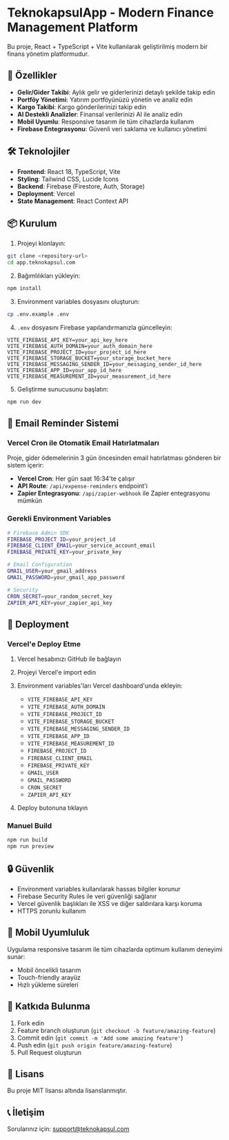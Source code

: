 # TeknokapsulApp - Modern Finance Management Platform

Bu proje, React + TypeScript + Vite kullanılarak geliştirilmiş modern bir finans yönetim platformudur.

## 🚀 Özellikler

- **Gelir/Gider Takibi**: Aylık gelir ve giderlerinizi detaylı şekilde takip edin
- **Portföy Yönetimi**: Yatırım portföyünüzü yönetin ve analiz edin
- **Kargo Takibi**: Kargo gönderilerinizi takip edin
- **AI Destekli Analizler**: Finansal verilerinizi AI ile analiz edin
- **Mobil Uyumlu**: Responsive tasarım ile tüm cihazlarda kullanım
- **Firebase Entegrasyonu**: Güvenli veri saklama ve kullanıcı yönetimi

## 🛠️ Teknolojiler

- **Frontend**: React 18, TypeScript, Vite
- **Styling**: Tailwind CSS, Lucide Icons
- **Backend**: Firebase (Firestore, Auth, Storage)
- **Deployment**: Vercel
- **State Management**: React Context API

## 📦 Kurulum

1. Projeyi klonlayın:
```bash
git clone <repository-url>
cd app.teknokapsul.com
```

2. Bağımlılıkları yükleyin:
```bash
npm install
```

3. Environment variables dosyasını oluşturun:
```bash
cp .env.example .env
```

4. `.env` dosyasını Firebase yapılandırmanızla güncelleyin:
```env
VITE_FIREBASE_API_KEY=your_api_key_here
VITE_FIREBASE_AUTH_DOMAIN=your_auth_domain_here
VITE_FIREBASE_PROJECT_ID=your_project_id_here
VITE_FIREBASE_STORAGE_BUCKET=your_storage_bucket_here
VITE_FIREBASE_MESSAGING_SENDER_ID=your_messaging_sender_id_here
VITE_FIREBASE_APP_ID=your_app_id_here
VITE_FIREBASE_MEASUREMENT_ID=your_measurement_id_here
```

5. Geliştirme sunucusunu başlatın:
```bash
npm run dev
```

## 📧 Email Reminder Sistemi

### Vercel Cron ile Otomatik Email Hatırlatmaları

Proje, gider ödemelerinin 3 gün öncesinden email hatırlatması gönderen bir sistem içerir:

- **Vercel Cron**: Her gün saat 16:34'te çalışır
- **API Route**: `/api/expense-reminders` endpoint'i
- **Zapier Entegrasyonu**: `/api/zapier-webhook` ile Zapier entegrasyonu mümkün

### Gerekli Environment Variables

```bash
# Firebase Admin SDK
FIREBASE_PROJECT_ID=your_project_id
FIREBASE_CLIENT_EMAIL=your_service_account_email
FIREBASE_PRIVATE_KEY=your_private_key

# Email Configuration
GMAIL_USER=your_gmail_address
GMAIL_PASSWORD=your_gmail_app_password

# Security
CRON_SECRET=your_random_secret_key
ZAPIER_API_KEY=your_zapier_api_key
```

## 🚀 Deployment
### Vercel'e Deploy Etme

1. Vercel hesabınızı GitHub ile bağlayın
2. Projeyi Vercel'e import edin
3. Environment variables'ları Vercel dashboard'unda ekleyin:
   - `VITE_FIREBASE_API_KEY`
   - `VITE_FIREBASE_AUTH_DOMAIN`
   - `VITE_FIREBASE_PROJECT_ID`
   - `VITE_FIREBASE_STORAGE_BUCKET`
   - `VITE_FIREBASE_MESSAGING_SENDER_ID`
   - `VITE_FIREBASE_APP_ID`
   - `VITE_FIREBASE_MEASUREMENT_ID`
   - `FIREBASE_PROJECT_ID`
   - `FIREBASE_CLIENT_EMAIL`
   - `FIREBASE_PRIVATE_KEY`
   - `GMAIL_USER`
   - `GMAIL_PASSWORD`
   - `CRON_SECRET`
   - `ZAPIER_API_KEY`

4. Deploy butonuna tıklayın

### Manuel Build

```bash
npm run build
npm run preview
```

## 🔒 Güvenlik

- Environment variables kullanılarak hassas bilgiler korunur
- Firebase Security Rules ile veri güvenliği sağlanır
- Vercel güvenlik başlıkları ile XSS ve diğer saldırılara karşı koruma
- HTTPS zorunlu kullanım

## 📱 Mobil Uyumluluk

Uygulama responsive tasarım ile tüm cihazlarda optimum kullanım deneyimi sunar:
- Mobil öncelikli tasarım
- Touch-friendly arayüz
- Hızlı yükleme süreleri

## 🤝 Katkıda Bulunma

1. Fork edin
2. Feature branch oluşturun (`git checkout -b feature/amazing-feature`)
3. Commit edin (`git commit -m 'Add some amazing feature'`)
4. Push edin (`git push origin feature/amazing-feature`)
5. Pull Request oluşturun

## 📄 Lisans

Bu proje MIT lisansı altında lisanslanmıştır.

## 📞 İletişim

Sorularınız için: [support@teknokapsul.com](mailto:support@teknokapsul.com)